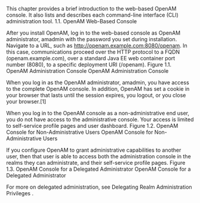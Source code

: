 This chapter provides a brief introduction to the web-based OpenAM console. It also lists and describes each command-line interface (CLI) administration tool.
1.1. OpenAM Web-Based Console

After you install OpenAM, log in to the web-based console as OpenAM administrator, amadmin with the password you set during installation. Navigate to a URL, such as http://openam.example.com:8080/openam. In this case, communications proceed over the HTTP protocol to a FQDN (openam.example.com), over a standard Java EE web container port number (8080), to a specific deployment URI (/openam).
Figure 1.1. OpenAM Administration Console
OpenAM Administration Console

When you log in as the OpenAM administrator, amadmin, you have access to the complete OpenAM console. In addition, OpenAM has set a cookie in your browser that lasts until the session expires, you logout, or you close your browser.[1]

When you log in to the OpenAM console as a non-administrative end user, you do not have access to the administrative console. Your access is limited to self-service profile pages and user dashboard.
Figure 1.2. OpenAM Console for Non-Administrative Users
OpenAM Console for Non-Administrative Users

If you configure OpenAM to grant administrative capabilities to another user, then that user is able to access both the administration console in the realms they can administrate, and their self-service profile pages.
Figure 1.3. OpenAM Console for a Delegated Administrator
OpenAM Console for a Delegated Administrator

For more on delegated administration, see Delegating Realm Administration Privileges .
